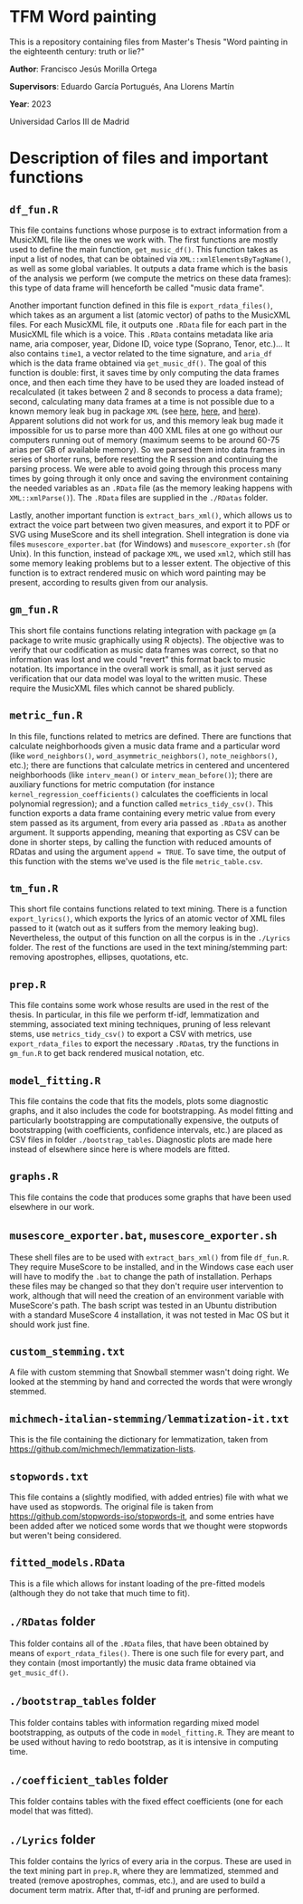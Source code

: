 # TFM Word painting

This is a repository containing files from Master's Thesis "Word painting in the eighteenth century: truth or lie?"

**Author**: Francisco Jesús Morilla Ortega

**Supervisors**: Eduardo García Portugués, Ana Llorens Martín

**Year**: 2023

Universidad Carlos III de Madrid


# Description of files and important functions

## `df_fun.R`

This file contains functions whose purpose is to extract information from a MusicXML file like the ones we work with. The first functions are mostly used to 
define the main function, `get_music_df()`. This function takes as input a list of nodes, that can be obtained via `XML::xmlElementsByTagName()`, as well as 
some global variables. It outputs a data frame which is the basis of the analysis we perform (we compute the metrics on these data frames): this type of
data frame will henceforth be called "music data frame".

Another important function defined in this file is `export_rdata_files()`, which takes as an argument a list (atomic vector) of paths to the MusicXML files. For
each MusicXML file, it outputs one `.RData` file for each part in the MusicXML file which is a voice. This `.RData` contains metadata like aria name, aria composer, 
year, Didone ID, voice type (Soprano, Tenor, etc.)... It also contains `time1`, a vector related to the time signature, and `aria_df` which is the data frame obtained
via `get_music_df()`. The goal of this function is double: first, it saves time by only computing the data frames once, and then each time they have to be used they 
are loaded instead of recalculated (it takes between 2 and 8 seconds to process a data frame); second, calculating many data frames at a time is not possible 
due to a known memory leak bug in package `XML` (see [here](https://github.com/thomasp85/mzID/issues/10), [here](https://www.appsloveworld.com/r/100/68/workaround-to-r-memory-leak-with-xml-package), 
and [here](https://stackoverflow.com/questions/23696391/memory-leak-when-using-package-xml-on-windows)). Apparent solutions did not work for us, and this memory leak bug
made it impossible for us to parse more than 400 XML files at one go without our computers running out of memory (maximum seems to be around 60-75 arias per GB of available memory). So we parsed them into data frames in 
series of shorter runs, before resetting the R session and continuing the parsing process. We were able to avoid going through this process many times by going
through it only once and saving the environment containing the needed variables as an `.RData` file (as the memory leaking happens with `XML::xmlParse()`).
The `.RData` files are supplied in the `./RDatas` folder.

Lastly, another important function is `extract_bars_xml()`, which allows us to extract the voice part between two given measures, and export it to PDF or
SVG using MuseScore and its shell integration. Shell integration is done via files `musescore_exporter.bat` (for Windows) and `musescore_exporter.sh` (for
Unix). In this function, instead of package `XML`, we used `xml2`, which still has some memory leaking problems but to a lesser extent. The objective of this 
function is to extract rendered music on which word painting may be present, according to results given from our analysis.

## `gm_fun.R`

This short file contains functions relating integration with package `gm` (a package to write music graphically using R objects). The objective was to verify
that our codification as music data frames was correct, so that no information was lost and we could "revert" this format back to music notation.
Its importance in the overall work is small, as it just served as verification that our data model was loyal to the written music. These require the MusicXML files
which cannot be shared publicly.

## `metric_fun.R`

In this file, functions related to metrics are defined. There are functions that calculate neighborhoods given a music data frame and a particular word (like
`word_neighbors()`, `word_asymmetric_neighbors()`, `note_neighbors()`, etc.); there are functions that calculate metrics in centered and uncentered neighborhoods (like
`interv_mean()` or `interv_mean_before()`); there are auxiliary functions for metric computation (for instance `kernel_regression_coefficients()` calculates the 
coefficients in local polynomial regression); and a function called `metrics_tidy_csv()`. This function exports a data frame containing every metric value
from every stem passed as its argument, from every aria passed as `.RData` as another argument. It supports appending, meaning that exporting as CSV can be
done in shorter steps, by calling the function with reduced amounts of RDatas and using the argument `append = TRUE`. To save time, the output of this 
function with the stems we've used is the file `metric_table.csv`.

## `tm_fun.R`

This short file contains functions related to text mining. There is a function `export_lyrics()`, which exports the lyrics of an atomic vector of XML files
passed to it (watch out as it suffers from the memory leaking bug). Nevertheless, the output of this function on all the corpus is in the `./Lyrics` folder.
The rest of the functions are used in the text mining/stemming part: removing apostrophes, ellipses, quotations, etc.

## `prep.R`

This file contains some work whose results are used in the rest of the thesis. In particular, in this file we perform tf-idf, lemmatization and stemming, 
associated text mining techniques, pruning of less relevant stems, use `metrics_tidy_csv()` to export a CSV with metrics, use `export_rdata_files`
to export the necessary `.RData`s, try the functions in `gm_fun.R` to get back rendered musical notation, etc.

## `model_fitting.R`

This file contains the code that fits the models, plots some diagnostic graphs, and it also includes the code for bootstrapping. As model fitting
and particularly bootstrapping are computationally expensive, the outputs of bootstrapping (with coefficients, confidence intervals, etc.) are placed as
CSV files in folder `./bootstrap_tables`. Diagnostic plots are made here instead of elsewhere since here is where models are fitted.

## `graphs.R`

This file contains the code that produces some graphs that have been used elsewhere in our work.

## `musescore_exporter.bat`, `musescore_exporter.sh`

These shell files are to be used with `extract_bars_xml()` from file `df_fun.R`. They require MuseScore to be installed, and in the Windows case each 
user will have to modify the `.bat` to change the path of installation. Perhaps these files may be changed so that they don't require user intervention to work, 
although that will need the creation of an environment variable with MuseScore's path. The bash script was tested in an Ubuntu distribution with a standard
MuseScore 4 installation, it was not tested in Mac OS but it should work just fine.

## `custom_stemming.txt`

A file with custom stemming that Snowball stemmer wasn't doing right. We looked at the stemming by hand and corrected the words that were wrongly stemmed.

## `michmech-italian-stemming/lemmatization-it.txt`

This is the file containing the dictionary for lemmatization, taken from <https://github.com/michmech/lemmatization-lists>.

## `stopwords.txt`

This file contains a (slightly modified, with added entries) file with what we have used as stopwords. The original file is taken from <https://github.com/stopwords-iso/stopwords-it>, 
and some entries have been added after we noticed some words that we thought were stopwords but weren't being considered.

## `fitted_models.RData`

This is a file which allows for instant loading of the pre-fitted models (although they do not take that much time to fit).

## `./RDatas` folder

This folder contains all of the `.RData` files, that have been obtained by means of `export_rdata_files()`. There is one such file for every part, and they 
contain (most importantly) the music data frame obtained via `get_music_df()`.

## `./bootstrap_tables` folder

This folder contains tables with information regarding mixed model bootstrapping, as outputs of the code in `model_fitting.R`. They are meant to be used 
without having to redo bootstrap, as it is intensive in computing time.

## `./coefficient_tables` folder

This folder contains tables with the fixed effect coefficients (one for each model that was fitted). 

## `./Lyrics` folder

This folder contains the lyrics of every aria in the corpus. These are used in the text mining part in `prep.R`, where they are lemmatized, stemmed and treated (remove
apostrophes, commas, etc.), and are used to build a document term matrix. After that, tf-idf and pruning are performed.
